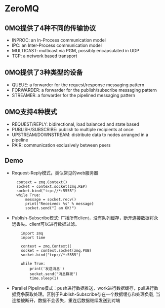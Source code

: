 # ZeroMQ
## 0MQ提供了4种不同的传输协议
- INPROC: an In-Process communication model
- IPC: an Inter-Process communication model
- MULTICAST: multicast via PGM, possibly encapsulated in UDP
- TCP: a network based transport
## 0MQ提供了3种类型的设备
- QUEUE: a forwarder for the request/response messaging pattern
- FORWARDER: a forwarder for the publish/subscribe messaging pattern
- STREAMER: a forwarder for the pipelined messaging pattern
## 0MQ支持4种模式
- REQUEST/REPLY: bidirectional, load balanced and state based
- PUBLISH/SUBSCRIBE: publish to multiple recipients at once
- UPSTREAM/DOWNSTREAM: distribute data to nodes arranged in a pipeline
- PAIR: communication exclusively between peers
## Demo
- Request-Reply模式，类似常见的web服务器
  ```
    context = zmq.Context()
    socket = context.socket(zmq.REP)
    socket.bind("tcp://*:5555")
    while True:
        message = socket.recv()
        print("Received: %s" % message)
        socket.send("I am OK!")
  ```
- Publish-Subscribe模式: 广播所有client，没有队列缓存，断开连接数据将永远丢失。client可以进行数据过滤。


    ```
        import zmq
        import time

        context = zmq.Context()
        socket = context.socket(zmq.PUB)
        socket.bind("tcp://*:5555")

        while True:
            print('发送消息')
            socket.send("消息群发")
            time.sleep(1)    
    ```
- Parallel Pipeline模式：push进行数据推送，work进行数据缓存，pull进行数据竞争获取处理。区别于Publish-Subscribe存在一个数据缓存和处理负载, 当连接被断开，数据不会丢失，重连后数据继续发送到对端
